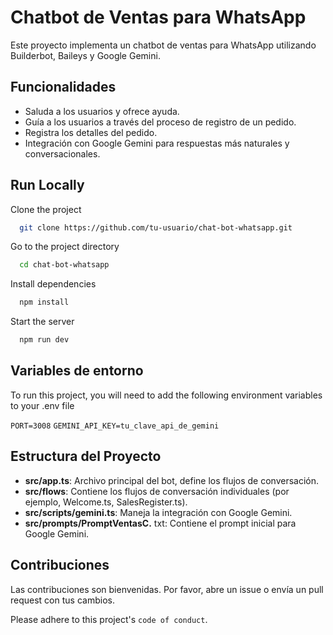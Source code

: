 
# Chatbot de Ventas para WhatsApp

Este proyecto implementa un chatbot de ventas para WhatsApp utilizando Builderbot, Baileys y Google Gemini.




## Funcionalidades

* Saluda a los usuarios y ofrece ayuda.
* Guía a los usuarios a través del proceso de registro de un pedido.
* Registra los detalles del pedido.
* Integración con Google Gemini para respuestas más naturales y conversacionales.


## Run Locally

Clone the project

```bash
  git clone https://github.com/tu-usuario/chat-bot-whatsapp.git
```

Go to the project directory

```bash
  cd chat-bot-whatsapp
```

Install dependencies

```bash
  npm install
```

Start the server

```bash
  npm run dev
```


## Variables de entorno

To run this project, you will need to add the following environment variables to your .env file

`PORT=3008`
`GEMINI_API_KEY=tu_clave_api_de_gemini`


## Estructura del Proyecto

* **src/app.ts**: Archivo principal del bot, define los flujos de conversación.
* **src/flows**: Contiene los flujos de conversación individuales (por ejemplo, Welcome.ts, SalesRegister.ts).
* **src/scripts/gemini.ts**: Maneja la integración con Google Gemini.
* **src/prompts/PromptVentasC.** txt: Contiene el prompt inicial para Google Gemini.

## Contribuciones

Las contribuciones son bienvenidas. Por favor, abre un issue o envía un pull request con tus cambios.

Please adhere to this project's `code of conduct`.
